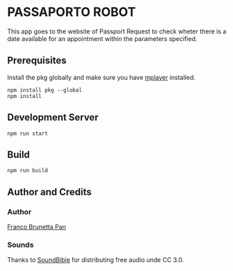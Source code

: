 # PASSAPORTO ROBOT

This app goes to the website of Passport Request to check wheter there is a date available for an appointment within the parameters specified.

## Prerequisites
Install the pkg globally and make sure you have [mplayer](https://mplayer.en.softonic.com/download) installed.

~~~
npm install pkg --global
npm install
~~~

## Development Server

~~~
npm run start
~~~

## Build
~~~
npm run build
~~~

## Author and Credits
### Author
[Franco Brunetta Pan](http://www.francopan.com.br)
### Sounds
Thanks to [SoundBible](http://soundbible.com/) for distributing free audio unde CC 3.0.
